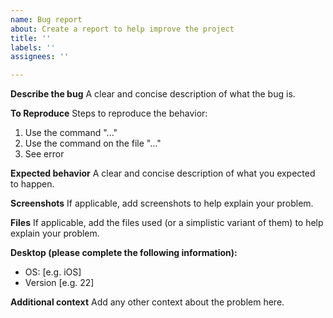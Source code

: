 ```yaml
---
name: Bug report
about: Create a report to help improve the project
title: ''
labels: ''
assignees: ''

---
```


**Describe the bug**
A clear and concise description of what the bug is.

**To Reproduce**
Steps to reproduce the behavior:
1. Use the command "..."
2. Use the command on the file "..."
3. See error

**Expected behavior**
A clear and concise description of what you expected to happen.

**Screenshots**
If applicable, add screenshots to help explain your problem.

**Files**
If applicable, add the files used (or a simplistic variant of them) to help explain your problem.

**Desktop (please complete the following information):**
 - OS: [e.g. iOS]
 - Version [e.g. 22]

**Additional context**
Add any other context about the problem here.
